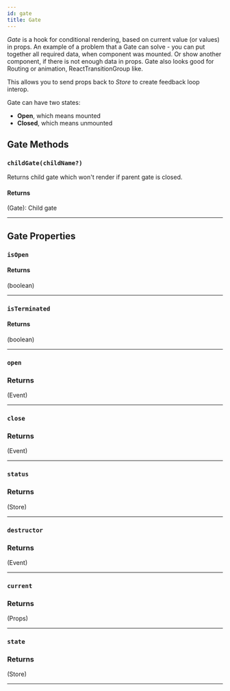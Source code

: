 ```yaml
---
id: gate
title: Gate
---
```


_Gate_ is a hook for conditional rendering, based on current value (or values) in props. An example of a problem that a Gate can solve - you can put together all required data, when component was mounted. Or show another component, if there is not enough data in props. Gate also looks good for Routing or animation, ReactTransitionGroup like.

This allows you to send props back to _Store_ to create feedback loop interop.

Gate can have two states:

- **Open**, which means mounted
- **Closed**, which means unmounted

## Gate Methods

### `childGate(childName?)`

Returns child gate which won't render if parent gate is closed.

#### Returns

(Gate): Child gate

<hr>

## Gate Properties

### `isOpen`

#### Returns

(boolean)

<hr>

### `isTerminated`

#### Returns

(boolean)

<hr>

### `open`

### Returns

(Event)

<hr>

### `close`

### Returns

(Event)

<hr>

### `status`

### Returns

(Store)

<hr>

### `destructor`

### Returns

(Event)

<hr>

### `current`

### Returns

(Props)

<hr>

### `state`

### Returns

(Store)

<hr>
